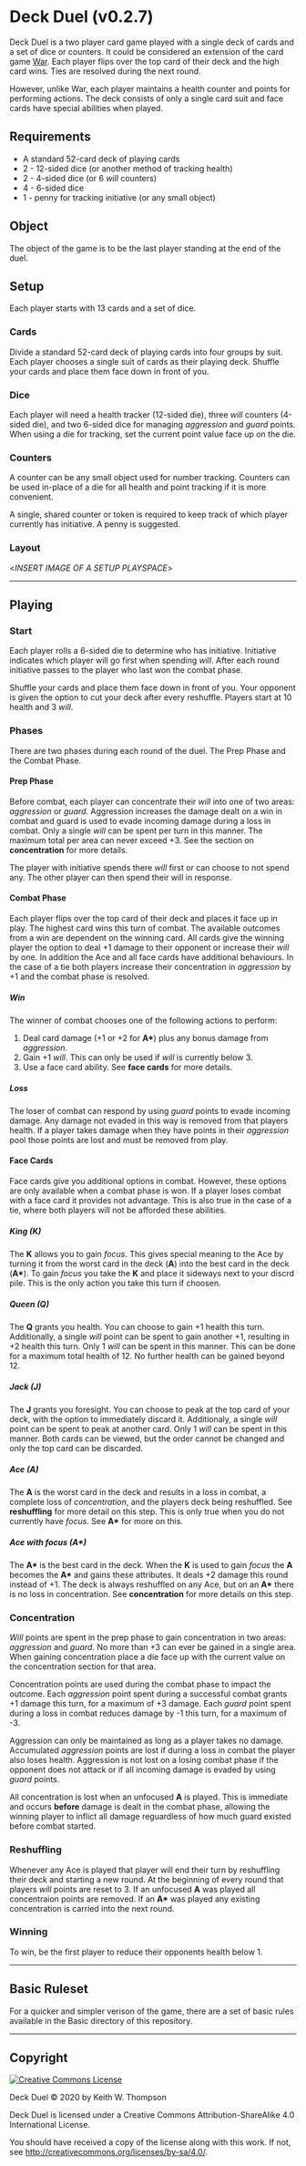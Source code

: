 # Deck Duel (v0.2.7)

Deck Duel is a two player card game played with a single deck of cards and a set of dice or counters. It could be considered an extension of the card game [War](https://en.wikipedia.org/wiki/War_%28card_game%29). Each player flips over the top card of their deck and the high card wins. Ties are resolved during the next round.

However, unlike War, each player maintains a health counter and points for performing actions. The deck consists of only a single card suit and face cards have special abilities when played.

## Requirements

- A standard 52-card deck of playing cards
- 2 - 12-sided dice (or another method of tracking health)
- 2 - 4-sided dice (or 6 *will* counters)
- 4 - 6-sided dice
- 1 - penny for tracking initiative (or any small object)

## Object

The object of the game is to be the last player standing at the end of the duel.

## Setup

Each player starts with 13 cards and a set of dice.

### Cards

Divide a standard 52-card deck of playing cards into four groups by suit. Each player chooses a single suit of cards as their playing deck. Shuffle your cards and place them face down in front of you.

### Dice

Each player will need a health tracker (12-sided die), three *will* counters (4-sided die), and two 6-sided dice for managing *aggression* and *guard* points. When using a die for tracking, set the current point value face up on the die.

### Counters

A counter can be any small object used for number tracking. Counters can be used in-place of a die for all health and point tracking if it is more convenient.

A single, shared counter or token is required to keep track of which player currently has initiative. A penny is suggested.

### Layout

<*INSERT IMAGE OF A SETUP PLAYSPACE*>

---

## Playing

### Start

Each player rolls a 6-sided die to determine who has initiative. Initiative indicates which player will go first when spending *will*. After each round initiative passes to the player who last won the combat phase.

Shuffle your cards and place them face down in front of you. Your opponent is given the option to cut your deck after every reshuffle. Players start at 10 health and 3 *will*.

### Phases

There are two phases during each round of the duel. The Prep Phase and the Combat Phase.

#### Prep Phase

Before combat, each player can concentrate their *will* into one of two areas: *aggression* or *guard*. Aggression increases the damage dealt on a win in combat and guard is used to evade incoming damage during a loss in combat. Only a single *will* can be spent per turn in this manner. The maximum total per area can never exceed +3. See the section on **concentration** for more details.

The player with initiative spends there *will* first or can choose to not spend any. The other player can then spend their will in response.

#### Combat Phase

Each player flips over the top card of their deck and places it face up in play. The highest card wins this turn of combat. The available outcomes from a win are dependent on the winning card. All cards give the winning player the option to deal +1 damage to their opponent or increase their *will* by one. In addition the Ace and all face cards have additional behaviours. In the case of a tie both players increase their concentration in *aggression* by +1 and the combat phase is resolved.

##### Win

The winner of combat chooses one of the following actions to perform:

1. Deal card damage (+1 or +2 for **A\***) plus any bonus damage from *aggression*.
2. Gain +1 *will*. This can only be used if *will* is currently below 3.
3. Use a face card ability. See **face cards** for more details.

##### Loss

The loser of combat can respond by using *guard* points to evade incoming damage. Any damage not evaded in this way is removed from that players health. If a player takes damage when they have points in their *aggression* pool those points are lost and must be removed from play.

#### Face Cards

Face cards give you additional options in combat. However, these options are only available when a combat phase is won. If a player loses combat with a face card it provides not advantage. This is also true in the case of a tie, where both players will not be afforded these abilities.

##### King (**K**)

The **K** allows you to gain *focus*. This gives special meaning to the Ace by turning it from the worst card in the deck (**A**) into the best card in the deck (**A\***). To gain *focus* you take the **K** and place it sideways next to your discrd pile. This is the only action you take this turn if choosen.

##### Queen (**Q**)

The **Q** grants you health. You can choose to gain +1 health this turn. Additionally, a single *will* point can be spent to gain another +1, resulting in +2 health this turn. Only 1 *will* can be spent in this manner. This can be done for a maximum total health of 12. No further health can be gained beyond 12.

##### Jack (**J**)

The **J** grants you foresight. You can choose to peak at the top card of your deck, with the option to immediately discard it. Additionaly, a single *will* point can be spent to peak at another card. Only 1 *will* can be spent in this manner. Both cards can be viewed, but the order cannot be changed and only the top card can be discarded.

##### Ace (**A**)

The **A** is the worst card in the deck and results in a loss in combat, a complete loss of *concentration*, and the players deck being reshuffled. See **reshuffling** for more detail on this step. This is only true when you do not currently have *focus*. See **A\*** for more on this.

##### Ace with focus (**A\***)

The **A\*** is the best card in the deck. When the **K** is used to gain *focus* the **A** becomes the **A\*** and gains these attributes. It deals +2 damage this round instead of +1. The deck is always reshuffled on any Ace, but on an **A\*** there is no loss in concentration. See **concentration** for more details on this step.

### Concentration

*Will* points are spent in the prep phase to gain concentration in two areas: *aggression* and *guard*. No more than +3 can ever be gained in a single area. When gaining concentration place a die face up with the current value on the concentration section for that area.

Concentration points are used during the combat phase to impact the outcome. Each *aggression* point spent during a successful combat grants +1 damage this turn, for a maximum of +3 damage. Each *guard* point spent during a loss in combat reduces damage by -1 this turn, for a maximum of -3.

Aggression can only be maintained as long as a player takes no damage. Accumulated *aggression* points are lost if during a loss in combat the player also loses health. Aggression is not lost on a losing combat phase if the opponent does not attack or if all incoming damage is evaded by using *guard* points.

All concentration is lost when an unfocused **A** is played. This is immediate and occurs **before** damage is dealt in the combat phase, allowing the winning player to inflict all damage reguardless of how much guard existed before combat started.

### Reshuffling

Whenever any Ace is played that player will end their turn by reshuffling their deck and starting a new round. At the beginning of every round that players *will* points are reset to 3. If an unfocused **A** was played all concentraion points are removed. If an **A\*** was played any existing concentration is carried into the next round.

### Winning

To win, be the first player to reduce their opponents health below 1.

---

## Basic Ruleset

For a quicker and simpler verison of the game, there are a set of basic rules available in the Basic directory of this repository.

---

## Copyright

<a rel="license" href="http://creativecommons.org/licenses/by-sa/4.0/"><img alt="Creative Commons License" style="border-width:0" src="https://i.creativecommons.org/l/by-sa/4.0/88x31.png" /></a>

Deck Duel © 2020 by Keith W. Thompson

Deck Duel is licensed under a
Creative Commons Attribution-ShareAlike 4.0 International License.

You should have received a copy of the license along with this work. If not, see <http://creativecommons.org/licenses/by-sa/4.0/>.
